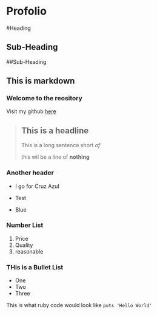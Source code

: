 Profolio <!-- Heading -->
========

#Heading

Sub-Heading <!-- Sub-Heading -->
---

##Sub-Heading

This is markdown
----------------

### Welcome to the reository

Visit my github [here](https://github.com/tapiad) <!-- This is a link -->

> ## This is a headline <!-- A header -->
>
> This is a long sentence short *of* <!-- Italic -->
>
> this wil be a line of **nothing** <!-- Bold -->

### Another header
* I go for Cruz Azul <!-- bullit points -->
+ Test
- Blue

### Number List
1. Price <!-- Number List -->
2. Quality
3. reasonable

### THis is a Bullet List
* One <!-- Bullet List -->
* Two
* Three


This is what ruby code would look like `puts 'Hello World'` <!-- Code background -->